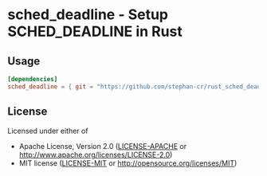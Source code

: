 sched\_deadline - Setup SCHED\_DEADLINE in Rust
===============================================

## Usage

```toml
[dependencies]
sched_deadline = { git = "https://github.com/stephan-cr/rust_sched_deadline" }
```

## License

Licensed under either of

* Apache License, Version 2.0 ([LICENSE-APACHE](LICENSE-APACHE) or http://www.apache.org/licenses/LICENSE-2.0)
* MIT license ([LICENSE-MIT](LICENSE-MIT) or http://opensource.org/licenses/MIT)
